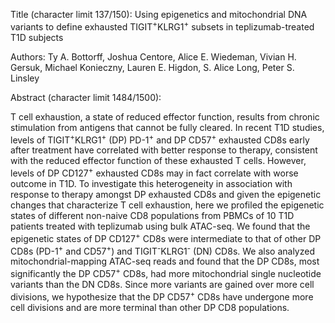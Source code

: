 Title (character limit 137/150): Using epigenetics and mitochondrial DNA variants to define exhausted TIGIT<sup>+</sup>KLRG1<sup>+</sup> subsets in teplizumab-treated T1D subjects

Authors: Ty A. Bottorff, Joshua Centore, Alice E. Wiedeman, Vivian H. Gersuk, Michael Konieczny, Lauren E. Higdon, S. Alice Long, Peter S. Linsley

Abstract (character limit 1484/1500):
 
T cell exhaustion, a state of reduced effector function, results from chronic stimulation from antigens that cannot be fully cleared.
In recent T1D studies, levels of TIGIT<sup>+</sup>KLRG1<sup>+</sup> (DP) PD-1<sup>+</sup> and DP CD57<sup>+</sup> exhausted CD8s early after treatment have correlated with better response to therapy, consistent with the reduced effector function of these exhausted T cells.
However, levels of DP CD127<sup>+</sup> exhausted CD8s may in fact correlate with worse outcome in T1D.
To investigate this heterogeneity in association with response to therapy amongst DP exhausted CD8s and given the epigenetic changes that characterize T cell exhaustion, here we profiled the epigenetic states of different non-naive CD8 populations from PBMCs of 10 T1D patients treated with teplizumab using bulk ATAC-seq.
We found that the epigenetic states of DP CD127<sup>+</sup> CD8s were intermediate to that of other DP CD8s (PD-1<sup>+</sup> and CD57<sup>+</sup>) and TIGIT<sup>-</sup>KLRG1<sup>-</sup> (DN) CD8s.
We also analyzed mitochondrial-mapping ATAC-seq reads and found that the DP CD8s, most significantly the DP CD57<sup>+</sup> CD8s, had more mitochondrial single nucleotide variants than the DN CD8s.
Since more variants are gained over more cell divisions, we hypothesize that the DP CD57<sup>+</sup> CD8s have undergone more cell divisions and are more terminal than other DP CD8 populations.